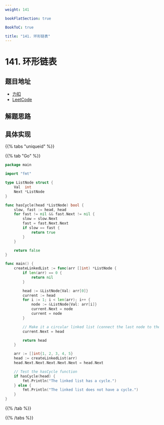 ```yaml
---
weight: 141

bookFlatSection: true

BookToC: true

title: "141. 环形链表"
---
```


# 141. 环形链表

## 题目地址

+ [力扣](https://leetcode.cn/problems/linked-list-cycle/)
+ [LeetCode](https://leetcode.com/problems/linked-list-cycle/)

## 解题思路

## 具体实现

{{% tabs "uniqueid" %}}

{{% tab "Go" %}}

```go
package main

import "fmt"

type ListNode struct {
	Val  int
	Next *ListNode
}

func hasCycle(head *ListNode) bool {
	slow, fast := head, head
	for fast != nil && fast.Next != nil {
		slow = slow.Next
		fast = fast.Next.Next
		if slow == fast {
			return true
		}
	}

	return false
}

func main() {
	createLinkedList := func(arr []int) *ListNode {
		if len(arr) == 0 {
			return nil
		}

		head := &ListNode{Val: arr[0]}
		current := head
		for i := 1; i < len(arr); i++ {
			node := &ListNode{Val: arr[i]}
			current.Next = node
			current = node
		}

		// Make it a circular linked list (connect the last node to the head)
		current.Next = head

		return head
	}

	arr := []int{1, 2, 3, 4, 5}
	head := createLinkedList(arr)
	head.Next.Next.Next.Next.Next = head.Next

	// Test the hasCycle function
	if hasCycle(head) {
		fmt.Println("The linked list has a cycle.")
	} else {
		fmt.Println("The linked list does not have a cycle.")
	}
}

```

{{% /tab  %}}

{{% /tabs  %}}


